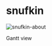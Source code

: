# snufkin
![snufkin-about](https://user-images.githubusercontent.com/31623188/90013336-be658a80-dcad-11ea-9bc3-820e576ff73d.jpg)

Gantt view
